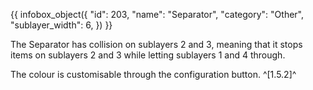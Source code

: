 {{ infobox_object({
	"id": 203,
	"name": "Separator",
	"category": "Other",
	"sublayer_width": 6,
}) }}

The Separator has collision on sublayers 2 and 3, meaning that it stops items on sublayers 2 and 3 while letting sublayers 1 and 4 through.

The colour is customisable through the configuration button. ^[1.5.2]^